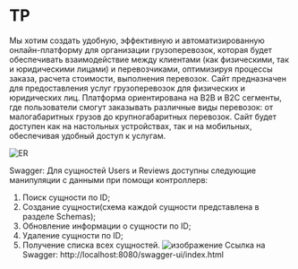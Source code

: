 # TP
Мы хотим создать удобную, эффективную и автоматизированную онлайн-платформу для организации грузоперевозок, которая будет обеспечивать взаимодействие между клиентами (как физическими, так и юридическими лицами) и перевозчиками, оптимизируя процессы заказа, расчета стоимости, выполнения перевозок. Сайт предназначен для предоставления услуг грузоперевозок для
физических и юридических лиц. Платформа ориентирована на B2B и B2C сегменты, где пользователи смогут заказывать различные виды перевозок: от малогабаритных грузов до крупногабаритных перевозок. Сайт будет доступен как на настольных устройствах, так и на мобильных, обеспечивая удобный доступ к услугам.

![ER](https://github.com/user-attachments/assets/57997166-1742-4c21-a38e-047b598d30cf)

Swagger:
Для сущностей Users и Reviews доступны следующие манипуляции с данными при помощи контроллерв:
1) Поиск сущности по ID;
2) Создание сущности(схема каждой сущности представлена в разделе Schemas);
3) Обновление информации о сущности по ID;
4) Удаление сущности по ID;
5) Получение списка всех сущностей.
 ![изображение](https://github.com/user-attachments/assets/34df30dc-fed7-4abc-8e1b-3d8e395c3e1b)
Ссылка на Swagger:
http://localhost:8080/swagger-ui/index.html
